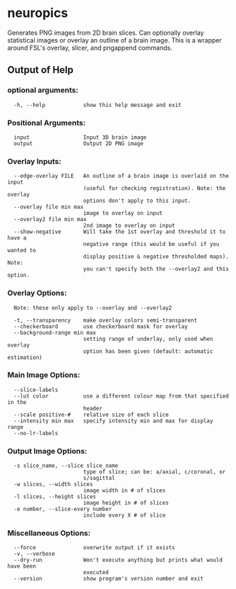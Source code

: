 neuropics
=========

Generates PNG images from 2D brain slices. Can optionally overlay statistical images or overlay an outline of a brain image. This is a wrapper around FSL's overlay, slicer, and pngappend commands.

## Output of Help

### optional arguments:

```
  -h, --help            show this help message and exit
```

### Positional Arguments:

```
  input                 Input 3D brain image
  output                Output 2D PNG image
```

### Overlay Inputs:

```
  --edge-overlay FILE   An outline of a brain image is overlaid on the input
                        (useful for checking registration). Note: the overlay
                        options don't apply to this input.
  --overlay file min max
                        image to overlay on input
  --overlay2 file min max
                        2nd image to overlay on input
  --show-negative       Will take the 1st overlay and threshold it to have a
                        negative range (this would be useful if you wanted to
                        display positive & negative thresholded maps). Note:
                        you can't specify both the --overlay2 and this option.
```

### Overlay Options:

```
  Note: these only apply to --overlay and --overlay2

  -t, --transparency    make overlay colors semi-transparent
  --checkerboard        use checkerboard mask for overlay
  --background-range min max
                        setting range of underlay, only used when overlay
                        option has been given (default: automatic estimation)
```

### Main Image Options:

```
  --slice-labels
  --lut color           use a different colour map from that specified in the
                        header
  --scale positive-#    relative size of each slice
  --intensity min max   specify intensity min and max for display range
  --no-lr-labels
```

### Output Image Options:

```
  -s slice_name, --slice slice_name
                        type of slice; can be: a/axial, c/coronal, or
                        s/sagittal
  -w slices, --width slices
                        image width in # of slices
  -l slices, --height slices
                        image height in # of slices
  -e number, --slice-every number
                        include every X # of slice
```

### Miscellaneous Options:

```
  --force               overwrite output if it exists
  -v, --verbose
  --dry-run             Won't execute anything but prints what would have been
                        executed
  --version             show program's version number and exit
```
